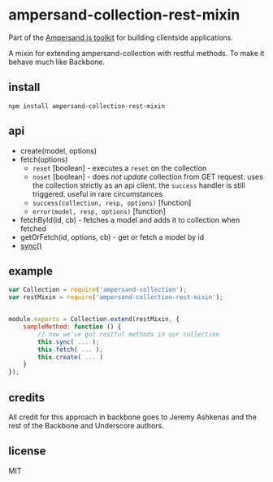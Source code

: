 # ampersand-collection-rest-mixin

<!-- starthide -->
Part of the [Ampersand.js toolkit](http://ampersandjs.com) for building clientside applications.
<!-- endhide -->

A mixin for extending ampersand-collection with restful methods. To make it behave much like Backbone.

## install

```
npm install ampersand-collection-rest-mixin
```

## api
- create(model, options)
- fetch(options)
    - `reset` [boolean] - executes a `reset` on the collection
    - `noset` [boolean] - does *not update* collection from GET request.  uses the collection strictly as an api client.  the `success` handler is still triggered. useful in rare circumstances
    - `success(collection, resp, options)` [function]
    - `error(model, resp, options)` [function]
- fetchById(id, cb) - fetches a model and adds it to collection when fetched
- getOrFetch(id, options, cb) - get or fetch a model by id
- [sync()](AmpersandJS/ampersand-sync)

## example

```javascript
var Collection = require('ampersand-collection');
var restMixin = require('ampersand-collection-rest-mixin');


module.exports = Collection.extend(restMixin, {
    sampleMethod: function () {
        // now we've got restful methods in our collection
        this.sync( ... );
        this.fetch( ... );
        this.create( ... )
    }
});
```

## credits

All credit for this approach in backbone goes to Jeremy Ashkenas and the rest of the Backbone and Underscore authors.

## license

MIT


